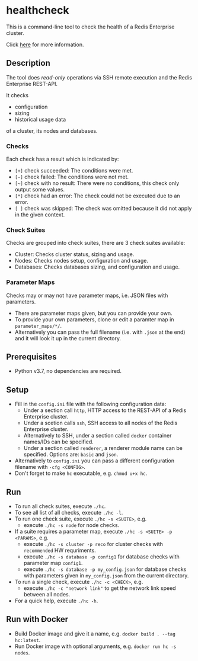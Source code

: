 # healthcheck
This is a command-line tool to check the health of a Redis Enterprise cluster.

Click [here](https://docs.google.com/document/d/1C-vlVB8Xcq8GC_cVQNr_K0RGMAVj8cXWg-KOXOj06i4) for more information.

## Description
The tool does *read-only* operations via SSH remote execution and the Redis Enterprise REST-API.

It checks

- configuration
- sizing
- historical usage data

of a cluster, its nodes and databases.

### Checks
Each check has a result which is indicated by:
- `[+]` check succeeded: The conditions were met.
- `[-]` check failed: The conditions were not met.
- `[~]` check with no result: There were no conditions, this check only output some values.
- `[*]` check had an error: The check could not be executed due to an error.
- `[ ]` check was skipped: The check was omitted because it did not apply in the given context.

### Check Suites
Checks are grouped into check suites, there are 3 check suites available:
- Cluster: Checks cluster status, sizing and usage.
- Nodes: Checks nodes setup, configuration and usage.
- Databases: Checks databases sizing, and configuration and usage.
  
### Parameter Maps
Checks may or may not have parameter maps, i.e. JSON files with parameters.
- There are parameter maps given, but you can provide your own.
- To provide your own parameters, clone or edit a paramter map in `parameter_maps/*/`.
- Alternatively you can pass the full filename (i.e. with `.json` at the end) and it will look it up in the current directory.

## Prerequisites
- Python v3.7, no dependencies are required.

## Setup
- Fill in the `config.ini` file with the following configuration data:
  - Under a section call `http`, HTTP access to the REST-API of a Redis Enterprise cluster.
  - Under a scetion calls `ssh`, SSH access to all nodes of the Redis Enterprise cluster.
  - Alternatively to SSH, under a section called `docker` container names/IDs can be specified.
  - Under a section called `renderer`, a renderer module name can be specified. Options are: `basic` and `json`.
- Alternatively to `config.ini` you can pass a different configuration filename with `-cfg <CONFIG>`.
- Don't forget to make `hc` executable, e.g. `chmod u+x hc`.

## Run
- To run all check suites, execute `./hc`.
- To see all list of all checks, execute `./hc -l`.
- To run one check suite, execute `./hc -s <SUITE>`, e.g.
  - execute `./hc -s node` for node checks.
- If a suite requires a parameter map, execute `./hc -s <SUITE> -p <PARAMS>`, e.g.
  - execute `./hc -s cluster -p reco` for cluster checks with `recommended` HW requriments.
  - execute `./hc -s database -p config1` for database checks with parameter map `config1`.
  - execute `./hc -s database -p my_config.json` for database checks with parameters given in `my_config.json` from the current directory.
- To run a single check, execute `./hc -c <CHECK>`, e.g.
  - execute `./hc -c "network link"` to get the network link speed between all nodes.
- For a quick help, execute `./hc -h`.

## Run with Docker
- Build Docker image and give it a name, e.g. `docker build . --tag hc:latest`.
- Run Docker image with optional arguments, e.g. `docker run hc -s nodes`.
